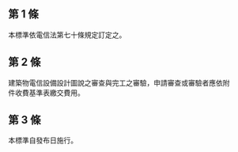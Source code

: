 第 1 條
-------
本標準依電信法第七十條規定訂定之。

第 2 條
-------
建築物電信設備設計圖說之審查與完工之審驗，申請審查或審驗者應依附  
件收費基準表繳交費用。

第 3 條
-------
本標準自發布日施行。

